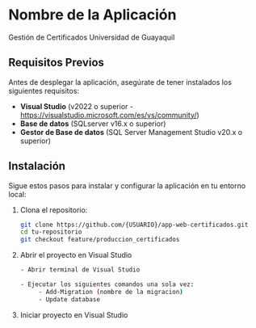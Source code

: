 # Nombre de la Aplicación

Gestión de Certificados Universidad de Guayaquil

## Requisitos Previos

Antes de desplegar la aplicación, asegúrate de tener instalados los siguientes requisitos:

- **Visual Studio** (v2022 o superior - https://visualstudio.microsoft.com/es/vs/community/)
- **Base de datos** (SQLserver v16.x o superior)
- **Gestor de Base de datos** (SQL Server Management Studio v20.x o superior)

## Instalación

Sigue estos pasos para instalar y configurar la aplicación en tu entorno local:

1. Clona el repositorio:
   ```bash
   git clone https://github.com/{USUARIO}/app-web-certificados.git
   cd tu-repositorio
   git checkout feature/produccion_certificados

2. Abrir el proyecto en Visual Studio
   ```bash
   - Abrir terminal de Visual Studio

   - Ejecutar los siguientes comandos una sola vez:
        - Add-Migration (nombre de la migracion)
        - Update database

3. Iniciar proyecto en Visual Studio